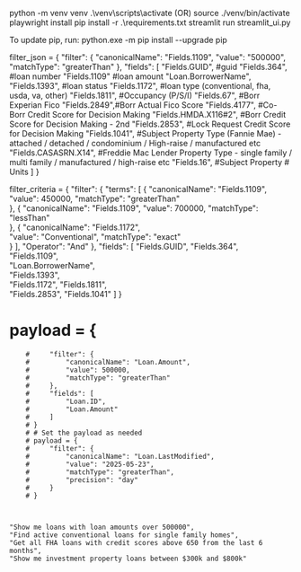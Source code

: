 python -m venv venv
.\venv\scripts\activate (OR) source ./venv/bin/activate 
playwright install
pip install -r .\requirements.txt
streamlit run streamlit_ui.py

To update pip, run: python.exe -m pip install --upgrade pip

filter_json = {
        "filter": {
            "canonicalName": "Fields.1109",
            "value": "500000",
            "matchType": "greaterThan"
        },
        "fields": [
            "Fields.GUID", #guid
            "Fields.364", #loan number
            "Fields.1109" #loan amount
            "Loan.BorrowerName",
            "Fields.1393", #loan status
            "Fields.1172", #loan type (conventional, fha, usda, va, other) 
            "Fields.1811", #Occupancy (P/S/I)
            "Fields.67", #Borr Experian Fico
            "Fields.2849",#Borr Actual Fico Score
            "Fields.4177", #Co-Borr Credit Score for Decision Making
            "Fields.HMDA.X116#2", #Borr Credit Score for Decision Making - 2nd
            "Fields.2853", #Lock Request Credit Score for Decision Making
            "Fields.1041", #Subject Property Type (Fannie Mae) - attached / detached / condominium / High-raise / manufactured etc
            "Fields.CASASRN.X14", #Freddie Mac Lender Property Type - single family / multi family / manufactured / high-raise etc
            "Fields.16", #Subject Property # Units
        ]
    }

filter_criteria = {
        "filter": {
            "terms": [
                {
                    "canonicalName": "Fields.1109",
                    "value": 450000,
                    "matchType": "greaterThan"       
                },
                {
                    "canonicalName": "Fields.1109", 
                    "value": 700000,
                    "matchType": "lessThan"           
                },
                {
                    "canonicalName": "Fields.1172",  
                    "value": "Conventional",
                    "matchType": "exact"                
                }
            ],
            "Operator": "And"
        },
        "fields": [
            "Fields.GUID", 
            "Fields.364",                 
            "Fields.1109",                 
            "Loan.BorrowerName",              
            "Fields.1393",                     
            "Fields.1172",
            "Fields.1811",            
            "Fields.2853", 
            "Fields.1041"
        ]
    }

# payload = {
        #     "filter": {
        #         "canonicalName": "Loan.Amount",
        #         "value": 500000,
        #         "matchType": "greaterThan"
        #     },
        #     "fields": [
        #         "Loan.ID",
        #         "Loan.Amount"
        #     ]
        # }
        # # Set the payload as needed
        # payload = {
        #     "filter": {
        #         "canonicalName": "Loan.LastModified",
        #         "value": "2025-05-23",
        #         "matchType": "greaterThan",
        #         "precision": "day"
        #     }
        # }

        

    "Show me loans with loan amounts over 500000",
    "Find active conventional loans for single family homes",
    "Get all FHA loans with credit scores above 650 from the last 6 months",
    "Show me investment property loans between $300k and $800k"
 